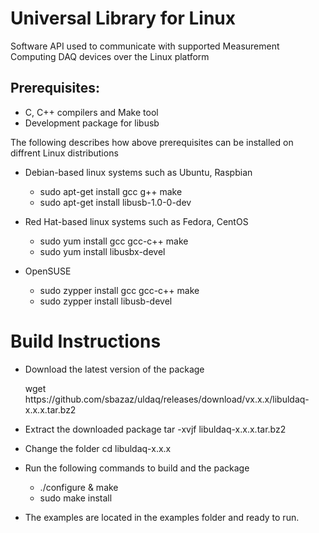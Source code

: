 # Universal Library for Linux
Software API used to communicate with supported Measurement Computing DAQ devices over the Linux platform 


Prerequisites:
---------------

  - C, C++ compilers and Make tool
  - Development package for libusb
  
  The following describes how above prerequisites can be installed on diffrent Linux distributions
  
  - Debian-based linux systems such as Ubuntu, Raspbian
  
    - sudo apt-get install gcc g++ make
    - sudo apt-get install libusb-1.0-0-dev

  - Red Hat-based linux systems such as Fedora, CentOS
  
    - sudo yum install gcc gcc-c++ make
    - sudo yum install libusbx-devel
    
  - OpenSUSE 
  
    - sudo zypper install gcc gcc-c++ make
    - sudo zypper install libusb-devel

Build Instructions
===================

- Download the latest version of the package

  wget https://<span></span>github.com/sbazaz/uldaq/releases/download/vx.x.x/libuldaq-x.x.x.tar.bz2
  
- Extract the downloaded package
  tar -xvjf libuldaq-x.x.x.tar.bz2
  
- Change the folder
  cd libuldaq-x.x.x
  
- Run the following commands to build and the package
  - ./configure & make
  - sudo make install
  
- The examples are located in the examples folder and ready to run.
  
  
